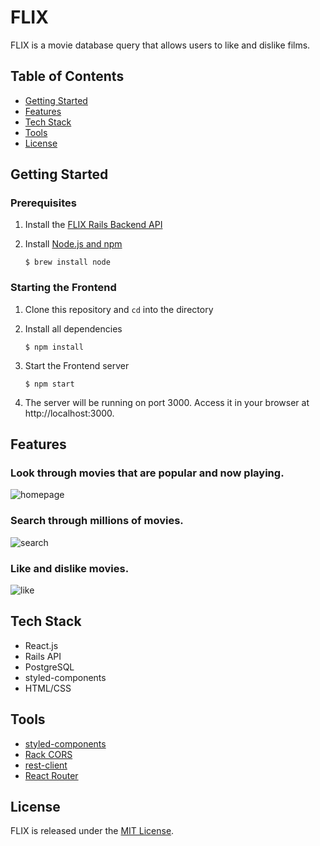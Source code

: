 # FLIX

FLIX is a movie database query that allows users to like and dislike films. 

## Table of Contents
* [Getting Started](#getting-started)
* [Features](#features)
* [Tech Stack](#tech-stack)
* [Tools](#tools)
* [License](#license)

## Getting Started

### Prerequisites

1. Install the [FLIX Rails Backend API](https://github.com/PeaWarrior/flix-backend)
2. Install [Node.js and npm](https://www.npmjs.com/get-npm)

    ```console
    $ brew install node
    ```

### Starting the Frontend
1. Clone this repository and `cd` into the directory
2. Install all dependencies

   ```console
   $ npm install
   ```

3. Start the Frontend server

    ```console
    $ npm start
    ```
4. The server will be running on port 3000. Access it in your browser at http://localhost:3000. 

## Features
### Look through movies that are popular and now playing.
![homepage](https://media.giphy.com/media/CsloiFXdJg4SHPb2Ia/giphy.gif)


### Search through millions of movies.
![search](https://media.giphy.com/media/lI3molDlthYvLCH4IJ/giphy.gif)

### Like and dislike movies.
![like](https://media.giphy.com/media/fusIzYAIM1k7XdGoi7/giphy.gif)


## Tech Stack
* React.js
* Rails API
* PostgreSQL
* styled-components
* HTML/CSS

## Tools
* [styled-components](https://styled-components.com/)
* [Rack CORS](https://github.com/cyu/rack-cors)
* [rest-client](https://rubygems.org/gems/rest-client)
* [React Router](https://reacttraining.com/react-router/web/guides/quick-start)

## License

FLIX is released under the [MIT License](https://opensource.org/licenses/MIT).
